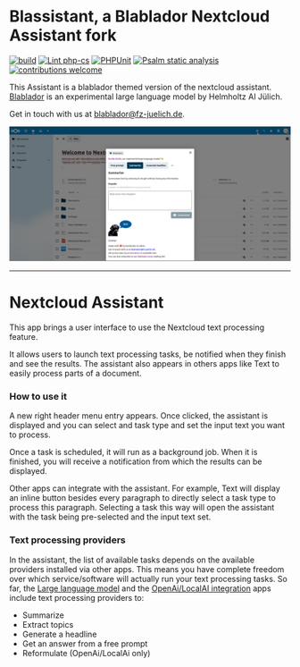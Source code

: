 # Blassistant, a Blablador Nextcloud Assistant fork
[![build](https://github.com/mwinkens/assistant/actions/workflows/build-fork.yml/badge.svg?branch=main)](https://github.com/mwinkens/assistant/actions/workflows/build-fork.yml)
[![Lint php-cs](https://github.com/mwinkens/assistant/actions/workflows/lint-php-cs.yml/badge.svg)](https://github.com/mwinkens/assistant/actions/workflows/lint-php-cs.yml)
[![PHPUnit](https://github.com/mwinkens/assistant/actions/workflows/phpunit.yml/badge.svg)](https://github.com/mwinkens/assistant/actions/workflows/phpunit.yml)
[![Psalm static analysis](https://github.com/mwinkens/assistant/actions/workflows/psalm.yml/badge.svg)](https://github.com/mwinkens/assistant/actions/workflows/psalm.yml)
[![contributions welcome](https://img.shields.io/badge/contributions-welcome-brightgreen.svg?style=flat)](https://github.com/mwinkens/assistant/issues)

This Assistant is a blablador themed version of the nextcloud assistant.
[Blablador](https://helmholtz-blablador.fz-juelich.de/) is an experimental large language model by Helmholtz AI Jülich.

Get in touch with us at [blablador@fz-juelich.de](mailto:blablador@fz-juelich.de.).

![screenshot](img/screenshot-fork1.jpg)

---

# Nextcloud Assistant

This app brings a user interface to use the Nextcloud text processing feature.

It allows users to launch text processing tasks, be notified when they finish and see the results.
The assistant also appears in others apps like Text to easily process parts of a document.

### How to use it

A new right header  menu entry appears. Once clicked, the assistant is displayed and you can select and task type and
set the input text you want to process.

Once a task is scheduled, it will run as a background job. When it is finished, you will receive a notification
from which the results can be displayed.

Other apps can integrate with the assistant. For example, Text will display an inline button besides every paragraph
to directly select a task type to process this paragraph. Selecting a task this way will open the assistant with the task
being pre-selected and the input text set.

### Text processing providers

In the assistant, the list of available tasks depends on the available providers installed via other apps.
This means you have complete freedom over which service/software will actually run your text processing tasks.
So far, the [Large language model](https://github.com/nextcloud/llm#readme)
and the [OpenAi/LocalAI integration](https://apps.nextcloud.com/apps/integration_openai) apps
include text processing providers to:
* Summarize
* Extract topics
* Generate a headline
* Get an answer from a free prompt
* Reformulate (OpenAi/LocalAi only)
